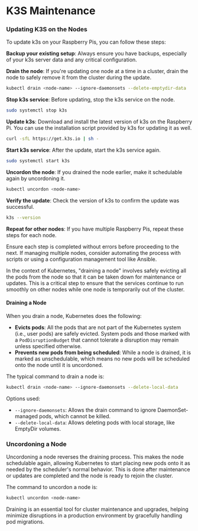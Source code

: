 # K3S Maintenance

### Updating K3S on the Nodes

To update k3s on your Raspberry Pis, you can follow these steps:

**Backup your existing setup**: Always ensure you have backups, especially of your k3s server data and any critical configuration.

**Drain the node**: If you're updating one node at a time in a cluster, drain the node to safely remove it from the cluster during the update.

```bash
kubectl drain <node-name> --ignore-daemonsets --delete-emptydir-data
```

**Stop k3s service**: Before updating, stop the k3s service on the node.

```bash
sudo systemctl stop k3s
```

**Update k3s**: Download and install the latest version of k3s on the Raspberry Pi. You can use the installation script provided by k3s for updating it as well.

```bash
curl -sfL https://get.k3s.io | sh -
```

**Start k3s service**: After the update, start the k3s service again.

```bash
sudo systemctl start k3s
```

**Uncordon the node**: If you drained the node earlier, make it schedulable again by uncordoning it.

```bash
kubectl uncordon <node-name>
```

**Verify the update**: Check the version of k3s to confirm the update was successful.

```bash
k3s --version
```

**Repeat for other nodes**: If you have multiple Raspberry Pis, repeat these steps for each node.

Ensure each step is completed without errors before proceeding to the next. If managing multiple nodes, consider automating the process with scripts or using a configuration management tool like Ansible.

In the context of Kubernetes, "draining a node" involves safely evicting all the pods from the node so that it can be taken down for maintenance or updates. This is a critical step to ensure that the services continue to run smoothly on other nodes while one node is temporarily out of the cluster.

#### Draining a Node

When you drain a node, Kubernetes does the following:

- **Evicts pods**: All the pods that are not part of the Kubernetes system (i.e., user pods) are safely evicted. System pods and those marked with a `PodDisruptionBudget` that cannot tolerate a disruption may remain unless specified otherwise.
- **Prevents new pods from being scheduled**: While a node is drained, it is marked as unschedulable, which means no new pods will be scheduled onto the node until it is uncordoned.

The typical command to drain a node is:

```bash
kubectl drain <node-name> --ignore-daemonsets --delete-local-data
```

Options used:

- `--ignore-daemonsets`: Allows the drain command to ignore DaemonSet-managed pods, which cannot be killed.
- `--delete-local-data`: Allows deleting pods with local storage, like EmptyDir volumes.

### Uncordoning a Node

Uncordoning a node reverses the draining process. This makes the node schedulable again, allowing Kubernetes to start placing new pods onto it as needed by the scheduler's normal behavior. This is done after maintenance or updates are completed and the node is ready to rejoin the cluster.

The command to uncordon a node is:

```bash
kubectl uncordon <node-name>
```

Draining is an essential tool for cluster maintenance and upgrades, helping minimize disruptions in a production environment by gracefully handling pod migrations.
